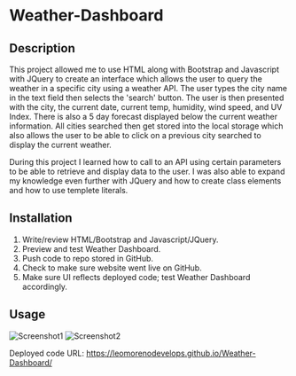 # Weather-Dashboard

## Description 
This project allowed me to use HTML along with Bootstrap and Javascript with JQuery to create an interface which allows the user to query the weather in a specific city using a weather API. The user types the city name in the text field then selects the 'search' button. The user is then presented with the city, the current date, current temp, humidity, wind speed, and UV Index. There is also a 5 day forecast displayed below the current weather information. All cities searched then get stored into the local storage which also allows the user to be able to click on a previous city searched to display the current weather.

During this project I learned how to call to an API using certain parameters to be able to retrieve and display data to the user. I was also able to expand my knowledge even further with JQuery and how to create class elements and how to use templete literals.

## Installation 
1. Write/review HTML/Bootstrap and Javascript/JQuery.
2. Preview and test Weather Dashboard.
3. Push code to repo stored in GitHub.
4. Check to make sure website went live on GitHub.
5. Make sure UI reflects deployed code; test Weather Dashboard accordingly.

## Usage
![Screenshot1](https://user-images.githubusercontent.com/105739936/183782307-dad90ef9-0db7-46c7-bc4e-be3b4b4f45dc.png)
![Screenshot2](https://user-images.githubusercontent.com/105739936/183782368-2d668799-1c21-4a6c-b07f-ea40e0a3ebf8.png)

Deployed code URL: https://leomorenodevelops.github.io/Weather-Dashboard/